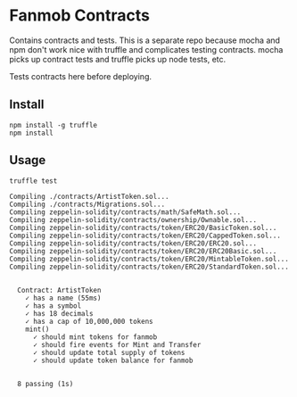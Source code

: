 # Fanmob Contracts

Contains contracts and tests. This is a separate repo because mocha and npm don't work nice with truffle and complicates testing contracts. mocha picks up contract tests and truffle picks up node tests, etc.

Tests contracts here before deploying.

## Install

```
npm install -g truffle
npm install
```

## Usage

`truffle test`

```
Compiling ./contracts/ArtistToken.sol...
Compiling ./contracts/Migrations.sol...
Compiling zeppelin-solidity/contracts/math/SafeMath.sol...
Compiling zeppelin-solidity/contracts/ownership/Ownable.sol...
Compiling zeppelin-solidity/contracts/token/ERC20/BasicToken.sol...
Compiling zeppelin-solidity/contracts/token/ERC20/CappedToken.sol...
Compiling zeppelin-solidity/contracts/token/ERC20/ERC20.sol...
Compiling zeppelin-solidity/contracts/token/ERC20/ERC20Basic.sol...
Compiling zeppelin-solidity/contracts/token/ERC20/MintableToken.sol...
Compiling zeppelin-solidity/contracts/token/ERC20/StandardToken.sol...


  Contract: ArtistToken
    ✓ has a name (55ms)
    ✓ has a symbol
    ✓ has 18 decimals
    ✓ has a cap of 10,000,000 tokens
    mint()
      ✓ should mint tokens for fanmob
      ✓ should fire events for Mint and Transfer
      ✓ should update total supply of tokens
      ✓ should update token balance for fanmob


  8 passing (1s)
```
